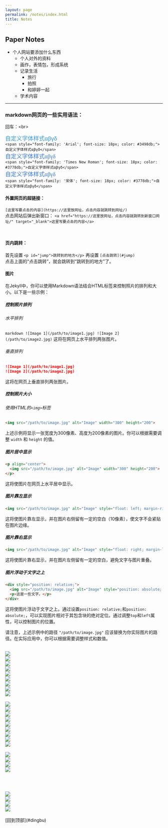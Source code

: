 ```yaml
---
layout: page
permalink: /notes/index.html
title: Notes
---
```


<h2 id="dingbu">Paper Notes</h2>

- 个人网站要添加什么东西
    - 个人对外的资料
    - 画作，表情包，形成系统
    - 记录生活
        - 旅行
        - 拍照
        - 和婷婷一起
    - 学术内容

---
### markdown网页的一些实用语法：
  
回车：&lt;br&gt;  

<span style="font-family: 'Arial'; font-size: 18px; color: #3498db;">自定义字体样式αβγδ</span>  
```<span style="font-family: 'Arial'; font-size: 18px; color: #3498db;">自定义字体样式αβγδ</span>```
<br>
<span style="font-family: 'Times New Roman'; font-size: 18px; color: #3778db;">自定义字体样式αβγδ</span>  
```<span style="font-family: 'Times New Roman'; font-size: 18px; color: #3778db;">自定义字体样式αβγδ</span>```
<br>
<span style="font-family: '宋体'; font-size: 18px; color: #3778db;">自定义字体样式αβγδ</span>  
```<span style="font-family: '宋体'; font-size: 18px; color: #3778db;">自定义字体样式αβγδ</span>```
<br>

#### 外置网页的超链接：

 ```[这里写要点击的内容](https://这里放网址，点击内容就跳转到网址/)```
 <br>
点击网站后弹出新窗口：
```<a href="https://这里放网址，点击内容就跳转到新窗口网址/" target="_blank">这里写要点击的内容</a>```

<br>

#### 页内跳转：

首先设置
```<p id="jump">跳转到的地方</p>```
再设置
```[点击跳转](#jump)```<br>
点击上面的“点击跳转”，就会跳转到“跳转到的地方”了。<br>

#### 图片
在Jekyll中，你可以使用Markdown语法结合HTML标签来控制照片的排列和大小。以下是一些示例：
##### 控制照片排列
###### 水平排列
```markdown ![Image 1](/path/to/image1.jpg) ![Image 2](/path/to/image2.jpg)```
这将在网页上水平排列两张图片。

###### 垂直排列
```markdown
![Image 1](/path/to/image1.jpg)
![Image 2](/path/to/image2.jpg)
```
这将在网页上垂直排列两张图片。

##### 控制照片大小

###### 使用HTML的`<img>`标签

```markdown
<img src="/path/to/image.jpg" alt="Image" width="300" height="200">
```

上述示例将显示一张宽度为300像素、高度为200像素的图片。你可以根据需要调整 `width` 和 `height` 的值。

##### 图片居中显示

```markdown
<p align="center">
  <img src="/path/to/image.jpg" alt="Image" width="300" height="200">
</p>
```

这将使图片在网页上水平居中显示。

##### 图片靠左显示

```markdown
<img src="/path/to/image.jpg" alt="Image" style="float: left; margin-right: 10px;">
```

这将使图片靠左显示，并在图片右侧留有一定的空白（10像素），使文字不会紧贴在图片边缘。

##### 图片靠右显示

```markdown
<img src="/path/to/image.jpg" alt="Image" style="float: right; margin-left: 10px;">
```

这将使图片靠右显示，并在图片左侧留有一定的空白，避免文字与图片重叠。

##### 图片浮动于文字之上

```markdown
<div style="position: relative;">
  <img src="/path/to/image.jpg" alt="Image" style="position: absolute; top: 0; left: 0;">
  <p>这是一些文字。</p>
</div>
```

这将使图片浮动于文字之上。通过设置`position: relative;`和`position: absolute;`，可以实现图片相对于其包含块的绝对定位。通过调整`top`和`left`属性，可以控制图片的位置。

请注意，上述示例中的路径 `"/path/to/image.jpg"` 应该替换为你实际图片的路径。在实际应用中，你可以根据需要调整样式和数值。


<br>
<div class="third">
<div><img src="/images/profile.jpg"></div>
<div><img src="/images/profile.jpg"></div>
<div><img src="/images/profile.jpg"></div>
<div><img src="/images/profile.jpg"></div>
<div><img src="/images/profile.jpg"></div>
<div><img src="/images/profile.jpg"></div>
<div><img src="/images/profile.jpg"></div>
<div><img src="/images/profile.jpg"></div>
<div><img src="/images/profile.jpg"></div>
</div>

<br>

<div class="fifth">
<div><img src="/images/profile.jpg"></div>
<div><img src="/images/profile.jpg"></div>
<div><img src="/images/profile.jpg"></div>
<div><img src="/images/profile.jpg"></div>
<div><img src="/images/profile.jpg"></div>
<div><img src="/images/profile.jpg"></div>
<div><img src="/images/profile.jpg"></div>
<div><img src="/images/profile.jpg"></div>
<div><img src="/images/profile.jpg"></div>
</div>

<br>
<div class="third">
<div><img src="/images/profile.jpg"></div>
<div><img src="/images/profile.jpg"></div>
<div><img src="/images/profile.jpg"></div>
<div><img src="/images/profile.jpg"></div>
</div>

<br><br>
<div class="second">
<div><img src="/images/profile.jpg"></div>
<div><img src="/images/profile.jpg"></div>
<div><img src="/images/profile.jpg"></div>
<div><img src="/images/profile.jpg"></div>
</div>

<br>
[回到顶部](#dingbu)